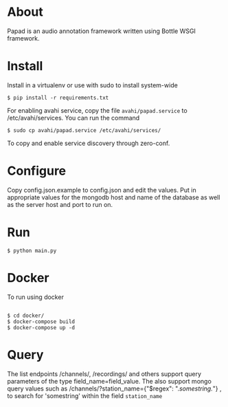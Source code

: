 # About

Papad is an audio annotation framework written using Bottle WSGI framework.

# Install

Install in a virtualenv or use with sudo to install system-wide

`$ pip install -r requirements.txt`

For enabling avahi service, copy the file `avahi/papad.service` to /etc/avahi/services. You can run the command

`$ sudo cp avahi/papad.service /etc/avahi/services/`

To copy and enable service discovery through zero-conf.

# Configure

Copy config.json.example to config.json and edit the values. Put in appropriate values for the mongodb host and name of the database as well as the server host and port to run on.

# Run

`$ python main.py`

# Docker

To run using docker

```

$ cd docker/
$ docker-compose build
$ docker-compose up -d

```

# Query

The list endpoints /channels/, /recordings/ and others support query parameters of the type field_name=field_value. 
The also support mongo query values such as /channels/?station_name={"$regex": ".*somestring.*"} , to search for 
'somestring' within the field `station_name`
